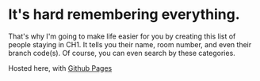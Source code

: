 # It's hard remembering everything.

That's why I'm going to make life easier for you by creating this list of people staying in CH1. It tells you their name, room number, and even their branch code(s). Of course, you can even search by these categories.

Hosted here, with [Github Pages](https://robo-mop.github.io/CH1/)